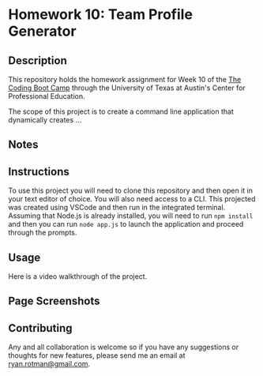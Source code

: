 # Homework 10: Team Profile Generator

## Description
This repository holds the homework assignment for Week 10 of the [The Coding Boot Camp](https://techbootcamps.utexas.edu/coding/) through the University of Texas at Austin's Center for Professional Education.

The scope of this project is to create a command line application that dynamically creates ...

## Notes


## Instructions
To use this project you will need to clone this repository and then open it in your text editor of choice. You will also need access to a CLI. This projected was created using VSCode and then run in the integrated terminal. Assuming that Node.js is already installed, you will need to run ```npm install``` and then you can run ```node app.js``` to launch the application and proceed through the prompts.

## Usage
Here is a video walkthrough of the project.


## Page Screenshots


## Contributing
Any and all collaboration is welcome so if you have any suggestions or thoughts for new features, please send me an email at ryan.rotman@gmail.com.